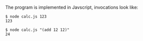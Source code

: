 The program is implemented in Javscript, invocations look like:

    $ node calc.js 123
    123

    $ node calc.js "(add 12 12)"
    24

